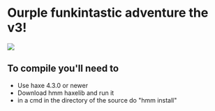 # Ourple funkintastic adventure the v3!

![](https://github.com/FixedData/ourpleV3SourceCodePUBLIC/blob/main/promo.png)


## To compile you'll need to
* Use haxe 4.3.0 or newer
* Download hmm haxelib and run it
* in a cmd in the directory of the source do "hmm install"